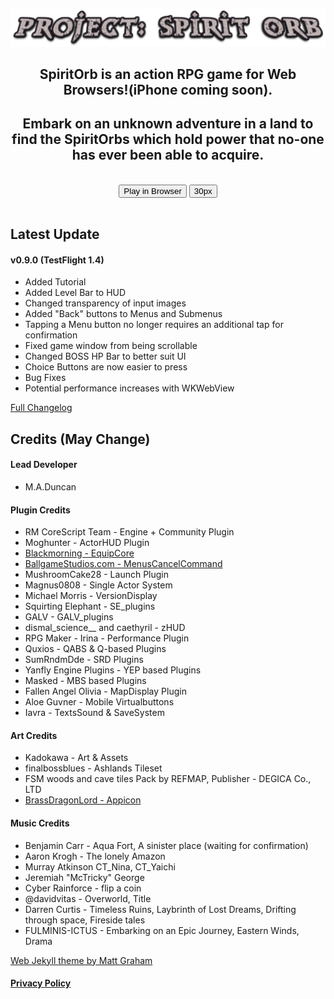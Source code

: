 ![metaimage1](/title.png)
<br>
<h2 style="text-align:center">SpiritOrb is an action RPG game for Web Browsers!(iPhone coming soon).</h2>




<!--
<h1 style="text-align:center"><a href="https://testflight.apple.com/join/b25OmrY6">Join iOS TestFlight!</a></h1>
<h1 style="text-align:center"><a href="http://spiritgames.orgfree.com/">Play in Browser</a></h1>
<p align="center"><iframe width="960" height="720" src="https://spiritgames.orgfree.com/" frameborder="0" allowfullscreen></iframe></p>
<br>
<br>
<br>
![metaimage12](/meta_launch.png)
<br>
![metaimage11](/pic1.jpg)
<br>
<br>
![metaimage10](/pic3.jpg)
<br>
![metaimage8](/pic4.jpg)
<br>
<br>
![metaimage5](/pic2.jpg)
<br>
//-->

<h2 style="text-align:center">Embark on an unknown adventure in a land to find the SpiritOrbs which hold power that no-one has ever been able to acquire.</h2>
<br>

<body>
    <div align="center">
<script type="text/javascript" src="https://ajax.googleapis.com/ajax/libs/jquery/1.6.0/jquery.min.js"></script>
<script type="text/javascript">
$(function(){
    $('#button').click(function(){ 
        if(!$('#iframe').length) {
                $('#iframeHolder').html('<iframe src="https://spiritgames.orgfree.com" width=960 height="720"></iframe>');
        }
    });   
});
</script>
<button id="button">Play in Browser</button>
        <button class="button">30px</button>
<div id="iframeHolder"></div>
</div>
</body>

<br>

<h2>Latest Update</h2>

<h4>v0.9.0 (TestFlight 1.4)</h4>
<ul>
<li>Added Tutorial</li>
<li>Added Level Bar to HUD</li>
<li>Changed transparency of input images</li>
<li>Added "Back" buttons to Menus and Submenus</li>
<li>Tapping a Menu button no longer requires an additional tap for confirmation</li>
<li>Fixed game window from being scrollable</li>
<li>Changed BOSS HP Bar to better suit UI</li>
<li>Choice Buttons are now easier to press</li>
<li>Bug Fixes</li>
<li>Potential performance increases with WKWebView</li>
</ul>

<a href="https://nintendowii111.github.io/spiritorb/changelog">Full Changelog</a>



<h2>Credits (May Change)</h2>

<h4>Lead Developer</h4>
<ul>
<li>M.A.Duncan</li>
</ul>

<h4>Plugin Credits</h4>

<ul>
<li>RM CoreScript Team - Engine + Community Plugin</li>
<li>Moghunter - ActorHUD Plugin</li>
<li><a href="https://bmscripts.weebly.com/">Blackmorning - EquipCore</a></li>
<li><a href="https://ballgamestudios.com/">BallgameStudios.com - MenusCancelCommand</a></li>
<li>MushroomCake28 - Launch Plugin</li>
<li>Magnus0808 - Single Actor System</li>
<li>Michael Morris - VersionDisplay</li>
<li>Squirting Elephant - SE_plugins</li>
<li>GALV - GALV_plugins</li>
<li>dismal_science__ and caethyril - zHUD</li>
<li>RPG Maker - Irina - Performance Plugin</li>
<li>Quxios - QABS & Q-based Plugins</li>
<li>SumRndmDde - SRD Plugins</li>
<li>Yanfly Engine Plugins - YEP based Plugins</li>
<li>Masked - MBS based Plugins</li>
<li>Fallen Angel Olivia - MapDisplay Plugin</li>
<li>Aloe Guvner - Mobile Virtualbuttons</li>
<li>Iavra - TextsSound & SaveSystem</li>
</ul>
<h4>Art Credits</h4>
<ul>
<li>Kadokawa - Art & Assets</li>
<li>finalbossblues - Ashlands Tileset</li>
<li>FSM woods and cave tiles Pack by REFMAP, Publisher - DEGICA Co., LTD</li>
<li><a href="https://www.deviantart.com/brassdragonlord">BrassDragonLord - Appicon</a></li>
</ul>
<h4>Music Credits</h4>
<ul>
<li>Benjamin Carr - Aqua Fort, A sinister place (waiting for confirmation)</li>
<li>Aaron Krogh - The lonely Amazon</li>
<li>Murray Atkinson CT_Nina, CT_Yaichi</li>
<li>Jeremiah "McTricky" George</li>
<li>Cyber Rainforce - flip a coin</li>
<li>@davidvitas - Overworld, Title</li>
<li>Darren Curtis - Timeless Ruins, Laybrinth of Lost Dreams, Drifting through space, Fireside tales</li>
<li>FULMINIS-ICTUS - Embarking on an Epic Journey, Eastern Winds, Drama</li>
</ul>

<a href="https://github.com/mattgraham/midnight/blob/master/LICENCE">Web Jekyll theme by Matt Graham</a>



<h4 style="text-align:left"><a href="https://nintendowii111.github.io/spiritorb/privacypolicy">Privacy Policy</a></h4>


<!-- Global site tag (gtag.js) - Google Analytics -->
<script async src="https://www.googletagmanager.com/gtag/js?id=UA-179984693-1"></script>
<script>
  window.dataLayer = window.dataLayer || [];
  function gtag(){dataLayer.push(arguments);}
  gtag('js', new Date());

  gtag('config', 'UA-179984693-1');
</script>
